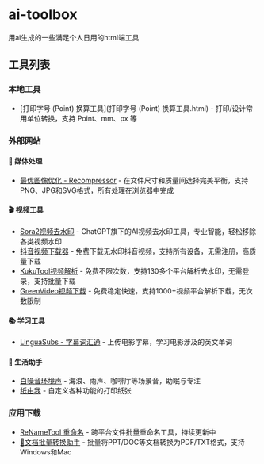 # ai-toolbox
用ai生成的一些满足个人日用的html端工具

## 工具列表

### 本地工具
- [打印字号 (Point) 换算工具](打印字号 (Point) 换算工具.html) - 打印/设计常用单位转换，支持 Point、mm、px 等

### 外部网站

#### 🎨 媒体处理
- [最优图像优化 - Recompressor](https://zh.recompressor.com/) - 在文件尺寸和质量间选择完美平衡，支持PNG、JPG和SVG格式，所有处理在浏览器中完成

#### 🎬 视频工具
- [Sora2视频去水印](https://www.topyappers.com/tools/sora-watermark-remover) - ChatGPT旗下的AI视频去水印工具，专业智能，轻松移除各类视频水印
- [抖音视频下载器](https://tiktokio.com/zh/%E6%8A%96%E9%9F%B3%E4%B8%8B%E8%BD%BD%E5%99%A8/) - 免费下载无水印抖音视频，支持所有设备，无需注册，高质量下载
- [KukuTool视频解析](https://dy.kukutool.com/zh-Hans-SG) - 免费不限次数，支持130多个平台解析去水印，无需登录，支持批量下载
- [GreenVideo视频下载](https://greenvideo.cc/) - 免费稳定快速，支持1000+视频平台解析下载，无次数限制

#### 📚 学习工具
- [LinguaSubs - 字幕词汇通](https://linguasubs.zooo.qzz.io/) - 上传电影字幕，学习电影涉及的英文单词

#### 🧰 生活助手
- [白噪音环境声](http://white-noise-page.tools.zooo.qzz.io) - 海浪、雨声、咖啡厅等场景音，助眠与专注
- [纸由我](https://paperme.toolooz.com/) - 自定义各种功能的打印纸张

### 应用下载
- [ReNameTool 重命名](https://github.com/fendaabc/re_name/releases) - 跨平台文件批量重命名工具，持续更新中
- [🚀文档批量转换助手](文档批量转换助手.html) - 批量将PPT/DOC等文档转换为PDF/TXT格式，支持Windows和Mac